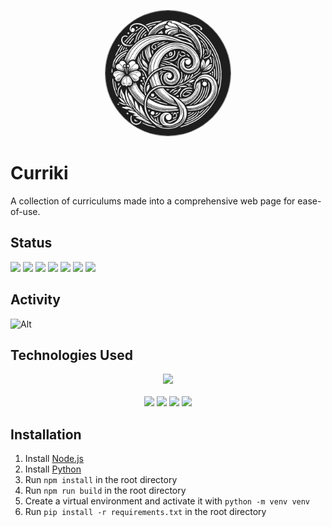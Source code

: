 <p align="center">
    <img src="/app/static/icons/curriki.png" width="200"  style="border-radius: 50%; width: 200px; border: 1px solid gray;">
</p>

# Curriki

A collection of curriculums made into a comprehensive web page for ease-of-use.

## Status

<p align="left">
    <a><img src="https://img.shields.io/github/created-at/Curriki/Curriki"/></a>
    <a><img src="https://img.shields.io/github/license/Curriki/Curriki"/></a>
    <a><img src="https://img.shields.io/github/repo-size/Curriki/Curriki?label=Size"/></a>
    <a><img src="https://img.shields.io/github/commit-activity/m/Curriki/Curriki"/></a>
    <a><img src="https://img.shields.io/github/languages/count/Curriki/Curriki"></a>
    <a><img src="https://img.shields.io/github/languages/top/Curriki/Curriki"></a>
    <a><img src="https://img.shields.io/badge/python-3.12-blue"></a>
</p>

## Activity

![Alt](https://repobeats.axiom.co/api/embed/95ac1e8e94c0fe20b7dbeb218d515c06ac881b5f.svg "Repobeats analytics image")

## Technologies Used

<p align="center">
    <a><img src="https://github.com/tornadoweb/tornado/blob/stable/docs/tornado.png?raw=true"></a>
    <br>
    <br>
    <a><img src="https://img.shields.io/badge/Python-3776AB?logo=python&logoColor=fff"></a>
    <a><img src="https://img.shields.io/badge/HTML-%23E34F26.svg?logo=html5&logoColor=white"></a>
    <a><img src="https://img.shields.io/badge/CSS-1572B6?logo=css3&logoColor=fff"></a>
    <a><img src="https://img.shields.io/badge/TypeScript-3178C6?logo=typescript&logoColor=fff"></a>
</p>

## Installation

1. Install [Node.js](https://nodejs.org/en/download/)
2. Install [Python](https://www.python.org/downloads/)
3. Run `npm install` in the root directory
4. Run `npm run build` in the root directory
5. Create a virtual environment and activate it with `python -m venv venv`
6. Run `pip install -r requirements.txt` in the root directory

